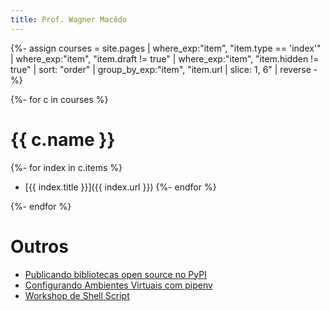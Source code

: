 ```yaml
---
title: Prof. Wagner Macêdo
---
```


{%- assign courses = site.pages
        | where_exp:"item", "item.type == 'index'"
        | where_exp:"item", "item.draft != true"
        | where_exp:"item", "item.hidden != true"
        | sort: "order"
        | group_by_exp:"item", "item.url | slice: 1, 6"
        | reverse -%}

{%- for c in courses %}

# {{ c.name }}

{%- for index in c.items %}
- [{{ index.title }}]({{ index.url }})
{%- endfor %}

{%- endfor %}

# Outros

- [Publicando bibliotecas open source no PyPI](palestra-publicar-pypi/)
- [Configurando Ambientes Virtuais com pipenv](palestra-pipenv/)
- [Workshop de Shell Script](workshop-shell/)
